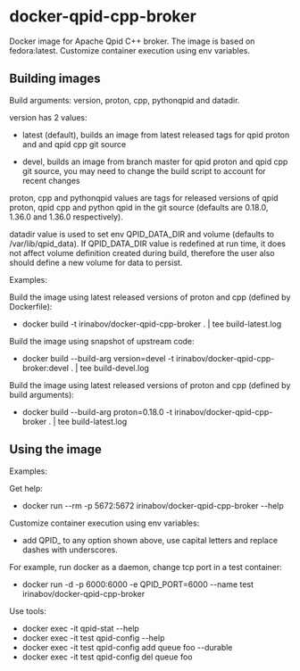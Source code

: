 # docker-qpid-cpp-broker

Docker image for Apache Qpid C++ broker. The image is based on fedora:latest.
Customize container execution using env variables.

## Building images

Build arguments:
  version, proton, cpp, pythonqpid and datadir. 

  version has 2 values:

  - latest (default), builds an image from latest released tags for qpid proton and
    and qpid cpp git source

  - devel, builds an image from branch master for qpid proton and qpid cpp 
    git source, you may need to change the build script to account for recent
    changes

  proton, cpp and pythonqpid values are tags for released versions of qpid proton, qpid cpp and python qpid
  in the git source (defaults are 0.18.0, 1.36.0 and 1.36.0 respectively).

  datadir value is used to set env QPID_DATA_DIR and volume (defaults to /var/lib/qpid_data).
  If QPID_DATA_DIR value is redefined at run time, it does not affect volume definition created during build,
  therefore the user also should define a new volume for data to persist.

Examples:

Build the image using latest released versions of proton and cpp (defined by Dockerfile):
  - docker build -t irinabov/docker-qpid-cpp-broker . | tee build-latest.log

Build the image using snapshot of upstream code:
  - docker build --build-arg version=devel -t irinabov/docker-qpid-cpp-broker:devel . | tee build-devel.log
  
Build the image using latest released versions of proton and cpp (defined by build arguments):
 - docker build --build-arg proton=0.18.0 -t irinabov/docker-qpid-cpp-broker . | tee build-latest.log

## Using the image

Examples:

Get help:
  - docker run --rm -p 5672:5672 irinabov/docker-qpid-cpp-broker --help

Customize container execution using env variables:
  - add QPID_ to any option shown above, use capital letters and replace dashes with underscores.

For example, run docker as a daemon, change tcp port in a test container:
  - docker run -d -p 6000:6000 -e QPID_PORT=6000 --name test irinabov/docker-qpid-cpp-broker

Use tools:
  - docker exec -it qpid-stat --help
  - docker exec -it test qpid-config --help
  - docker exec -it test qpid-config add queue foo --durable
  - docker exec -it test qpid-config del queue foo
